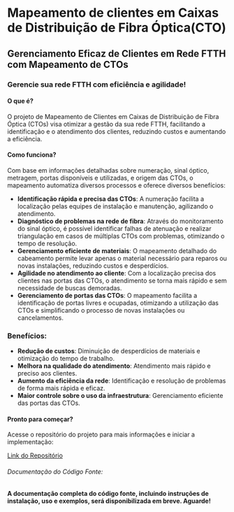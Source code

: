 # Mapeamento de clientes em Caixas de Distribuição de Fibra Óptica(CTO)
## Gerenciamento Eficaz de Clientes em Rede FTTH com Mapeamento de CTOs


### Gerencie sua rede FTTH com eficiência e agilidade!
#### O que é?

O projeto de Mapeamento de Clientes em Caixas de Distribuição de Fibra Óptica (CTOs) 
visa otimizar a gestão da sua rede FTTH, facilitando a identificação e o atendimento dos clientes, 
reduzindo custos e aumentando a eficiência.

#### Como funciona?

Com base em informações detalhadas sobre numeração, sinal óptico, metragem, portas disponíveis e 
utilizadas, e origem das CTOs, o mapeamento automatiza diversos processos e oferece diversos benefícios:

- **Identificação rápida e precisa das CTOs**: A numeração facilita a localização pelas equipes de instalação e manutenção, agilizando o atendimento.
- **Diagnóstico de problemas na rede de fibra**: Através do monitoramento do sinal óptico, é possível identificar falhas de atenuação e realizar triangulação em casos de múltiplas CTOs com problemas, otimizando o tempo de resolução.
- **Gerenciamento eficiente de materiais**: O mapeamento detalhado do cabeamento permite levar apenas o material necessário para reparos ou novas instalações, reduzindo custos e desperdícios.
- **Agilidade no atendimento ao cliente**: Com a localização precisa dos clientes nas portas das CTOs, o atendimento se torna mais rápido e sem necessidade de buscas demoradas.
- **Gerenciamento de portas das CTOs**: O mapeamento facilita a identificação de portas livres e ocupadas, otimizando a utilização das CTOs e simplificando o processo de novas instalações ou cancelamentos.

### Benefícios:

- **Redução de custos**: Diminuição de desperdícios de materiais e otimização do tempo de trabalho.
- **Melhora na qualidade do atendimento**: Atendimento mais rápido e preciso aos clientes.
- **Aumento da eficiência da rede**: Identificação e resolução de problemas de forma mais rápida e eficaz.
- **Maior controle sobre o uso da infraestrutura**: Gerenciamento eficiente das portas das CTOs.


#### Pronto para começar?

Acesse o repositório do projeto para mais informações e iniciar a implementação:

[Link do Repositório](https://github.com/Halbert-Nascimento)


###### Documentação do Código Fonte:

**A documentação completa do código fonte, incluindo instruções de instalação, uso e exemplos, será disponibilizada em breve. Aguarde!**







